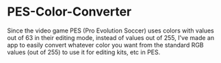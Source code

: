 # PES-Color-Converter
Since the video game PES (Pro Evolution Soccer) uses colors with values out of 63 in their editing mode, instead of values out of 255, I've made an app to easily convert whatever color you want from the standard RGB values (out of 255) to use it for editing kits, etc in PES.
